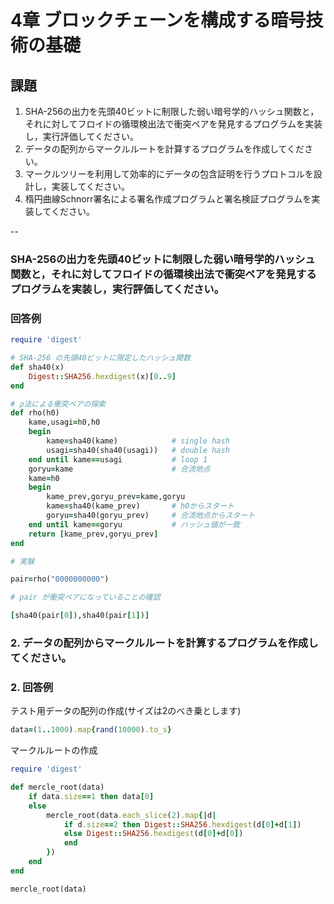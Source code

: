 # 4章 ブロックチェーンを構成する暗号技術の基礎

## 課題

1. SHA-256の出力を先頭40ビットに制限した弱い暗号学的ハッシュ関数と，それに対してフロイドの循環検出法で衝突ペアを発見するプログラムを実装し，実行評価してください。
1. データの配列からマークルルートを計算するプログラムを作成してください。1. マークルツリーを利用して効率的にデータの包含証明を行うプロトコルを設計し，実装してください。1. 楕円曲線Schnorr署名による署名作成プログラムと署名検証プログラムを実装してください。

--
### SHA-256の出力を先頭40ビットに制限した弱い暗号学的ハッシュ関数と，それに対してフロイドの循環検出法で衝突ペアを発見するプログラムを実装し，実行評価してください。

### 回答例

```ruby
require 'digest'

# SHA-256 の先頭40ビットに限定したハッシュ関数
def sha40(x)
	Digest::SHA256.hexdigest(x)[0..9]
end

# ρ法による衝突ペアの探索
def rho(h0)
    kame,usagi=h0,h0
    begin
        kame=sha40(kame)            # single hash
        usagi=sha40(sha40(usagi))   # double hash
    end until kame==usagi           # loop 1
    goryu=kame                      # 合流地点
    kame=h0
    begin
        kame_prev,goryu_prev=kame,goryu
        kame=sha40(kame_prev)       # h0からスタート
        goryu=sha40(goryu_prev)     # 合流地点からスタート
    end until kame==goryu           # ハッシュ値が一致
    return [kame_prev,goryu_prev]
end

# 実験

pair=rho("0000000000")

# pair が衝突ペアになっていることの確認

[sha40(pair[0]),sha40(pair[1])]
```



### 2. データの配列からマークルルートを計算するプログラムを作成してください。

### 2. 回答例

テスト用データの配列の作成(サイズは2のべき乗とします)

```ruby
data=(1..1000).map{rand(10000).to_s}
```

マークルルートの作成

```ruby
require 'digest'

def mercle_root(data)
    if data.size==1 then data[0]
    else
        mercle_root(data.each_slice(2).map{|d|
            if d.size==2 then Digest::SHA256.hexdigest(d[0]+d[1])
            else Digest::SHA256.hexdigest(d[0]+d[0])
            end
        })
    end
end

mercle_root(data)
```




